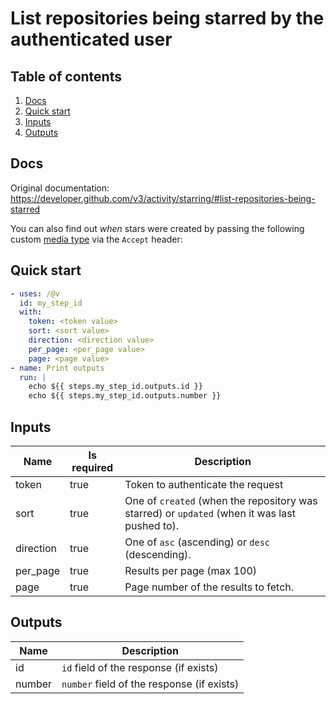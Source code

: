 # List repositories being starred by the authenticated user

## Table of contents

1. [Docs](#docs)
1. [Quick start](#quick-start)
1. [Inputs](#inputs)
1. [Outputs](#outputs)

<a name="quick-start" ></a>
## Docs

Original documentation: https://developer.github.com/v3/activity/starring/#list-repositories-being-starred

You can also find out _when_ stars were created by passing the following custom [media type](https://developer.github.com/v3/media/) via the `Accept` header:


<a name="quick start" ></a>
## Quick start

```yaml
- uses: /@v
  id: my_step_id
  with:
    token: <token value>
    sort: <sort value>
    direction: <direction value>
    per_page: <per_page value>
    page: <page value>
- name: Print outputs
  run: |
    echo ${{ steps.my_step_id.outputs.id }}
    echo ${{ steps.my_step_id.outputs.number }}
```


<a name="inputs" ></a>
## Inputs

| Name | Is required | Description |
|---|---|---|
|token|true|Token to authenticate the request
|sort|true|One of `created` (when the repository was starred) or `updated` (when it was last pushed to).
|direction|true|One of `asc` (ascending) or `desc` (descending).
|per_page|true|Results per page (max 100)
|page|true|Page number of the results to fetch.

<a name="outputs" ></a>
## Outputs

| Name | Description |
|---|---|
|id|`id` field of the response (if exists)|
|number|`number` field of the response (if exists)|

